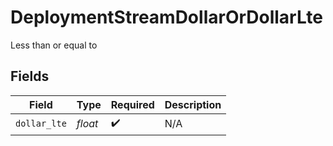 # DeploymentStreamDollarOrDollarLte

Less than or equal to


## Fields

| Field              | Type               | Required           | Description        |
| ------------------ | ------------------ | ------------------ | ------------------ |
| `dollar_lte`       | *float*            | :heavy_check_mark: | N/A                |